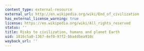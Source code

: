 ```yaml
---
content_type: external-resource
external_url: http://en.wikipedia.org/wiki/End_of_civilization
has_external_license_warning: true
license: https://en.wikipedia.org/wiki/All_rights_reserved
status: ''
title: Risks to civilization, humans and planet Earth
uid: 1816c5a0-1367-4ef0-97f2-bba4dbea910c
wayback_url: ''
---
```

